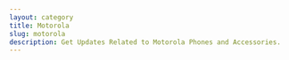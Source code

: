 ```yaml
---
layout: category
title: Motorola
slug: motorola
description: Get Updates Related to Motorola Phones and Accessories.
---
```


